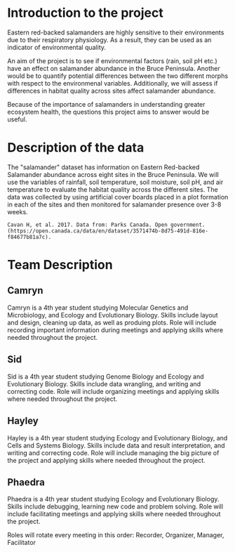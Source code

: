 # Introduction to the project
Eastern red-backed salamanders are highly sensitive to their environments due to their respiratory physiology. As a result, they can be used as an indicator of environmental quality. 

An aim of the project is to see if environmental factors (rain, soil pH etc.) have an effect on salamander abundance in the Bruce Peninsula. Another would be to quantify potential differences between the two different morphs with respect to the environmenal variables. Additionally, we will assess if  differences in habitat quality across sites affect salamander abundance.

Because of the importance of salamanders in understanding greater ecosystem health, the questions this project aims to answer would be useful.


# Description of the data

The "salamander" dataset has information on Eastern Red-backed Salamander abundance across eight sites in the Bruce Peninsula. We will use the variables of rainfall, soil temperature, soil moisture, soil pH, and air temperature to evaluate the habitat quality across the different sites. The data was collected by using artificial cover boards placed in a plot formation in each of the sites and then monitored for salamander presence over 3-8 weeks. 

    Cavan H, et al. 2017. Data from: Parks Canada. Open government.
    (https://open.canada.ca/data/en/dataset/3571474b-8d75-491d-816e-f84677b81a7c).


# Team Description

## Camryn
Camryn is a 4th year student studying Molecular Genetics and Microbiology, and Ecology and Evolutionary Biology. Skills include layout and design, cleaning up data, as well as produing plots. Role will include recording important information during meetings and applying skills where needed throughout the project.

## Sid
Sid is a 4th year student studying Genome Biology and Ecology and Evolutionary Biology. Skills include data wrangling, and writing and correcting code. Role will include organizing meetings and applying skills where needed throughout the project.

## Hayley
Hayley is a 4th year student studying Ecology and Evolutionary Biology, and Cells and Systems Biology. Skills include data and result interpretation, and writing and correcting code. Role will include managing the big picture of the project and applying skills where needed throughout the project.

## Phaedra
Phaedra is a 4th year student studying Ecology and Evolutionary Biology. Skills include debugging, learning new code and problem solving. Role will include facilitating meetings and applying skills where needed throughout the project.


Roles will rotate every meeting in this order: Recorder, Organizer, Manager, Facilitator
